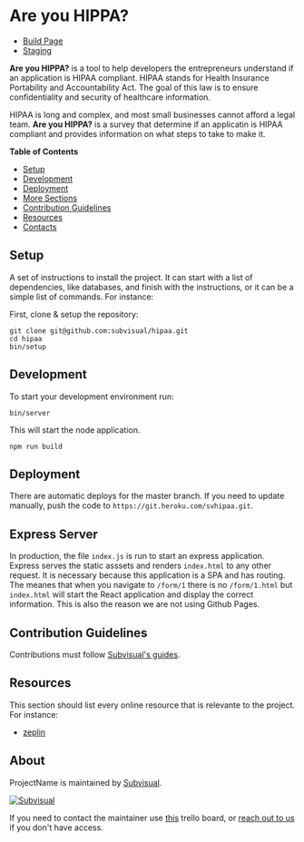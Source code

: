 [trello]: https://trello.com/whatever
[build-page]: https://semaphoreci.com/subvisual/hipaa
[production]: https://link.to.production/
[staging]: https://svhipaa.herokuapp.com/form/1

Are you HIPPA?
==============

* [Build Page][build-page]
* [Staging][staging]

**Are you HIPPA?** is a tool to help developers the entrepreneurs understand if an application is HIPAA compliant. HIPAA stands for Health Insurance Portability and Accountability Act. The goal of this law is to ensure confidentiality and security of healthcare information.

HIPAA is long and complex, and most small businesses cannot afford a legal team. **Are you HIPPA?** is a survey that determine if an applicatin is HIPAA compliant and provides information on what steps to take to make it.

**Table of Contents**

* [Setup](#setup)
* [Development](#development)
* [Deployment](#deployment)
* [More Sections](#more-sections)
* [Contribution Guidelines](#contribution-guidelines)
* [Resources](#resources)
* [Contacts](#contacts)

Setup
-----

A set of instructions to install the project. It can start with a list of dependencies, like databases, and finish with the instructions, or it can be a simple list of commands. For instance:

First, clone & setup the repository:

```
git clone git@github.com:subvisual/hipaa.git
cd hipaa
bin/setup
```

Development
-----------

To start your development environment run:

```
bin/server
```

This will start the node application.

```
npm run build
```

Deployment
----------

There are automatic deploys for the master branch. If you need to update manually, push the code to `https://git.heroku.com/svhipaa.git`.

Express Server
-------------

In production, the file `index.js` is run to start an express application. Express serves the static asssets and renders `index.html` to any other request. It is necessary because this application is a SPA and has routing. The meanes that when you navigate to `/form/1` there is no `/form/1.html` but `index.html` will start the React application and display the correct information. This is also the reason we are not using Github Pages.

Contribution Guidelines
-----------------------

Contributions must follow [Subvisual's guides](https://github.com/subvisual/guides).

Resources
---------

This section should list every online resource that is relevante to the project. For instance:

* [zeplin](https://app.zeplin.io/project.html#pid=5722325da329ab5e35791fab&dashboard&tags=svhealth)

About
-----

ProjectName is maintained by [Subvisual](http://subvisual.co).

[![Subvisual](https://raw.githubusercontent.com/subvisual/guides/master/github/templates/subvisual_logo_with_name.png)](http://subvisual.co)

If you need to contact the maintainer use [this](https://trello.com/b/svB6ZSce/areas-of-responsability-dris) trello board, or <a href="mailto:contact@subvisual.co">reach out to us</a> if you don't have access.
